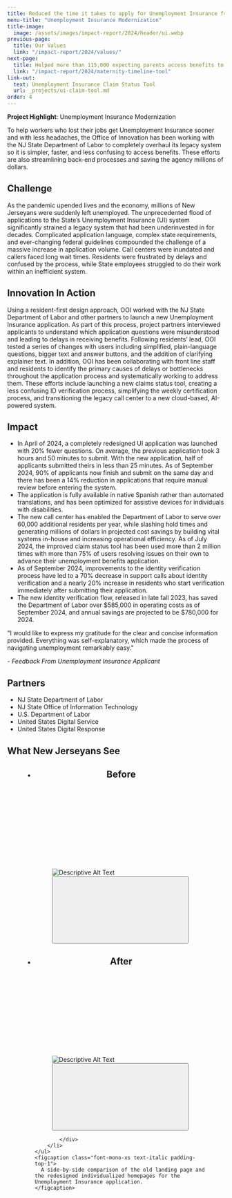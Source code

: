 ```yaml
---
title: Reduced the time it takes to apply for Unemployment Insurance from nearly 4 hours to less than 25 minutes
menu-title: "Unemployment Insurance Modernization"
title-image:
  image: /assets/images/impact-report/2024/header/ui.webp
previous-page:
  title: Our Values
  link: "/impact-report/2024/values/"
next-page:
  title: Helped more than 115,000 expecting parents access benefits to care for their newborns
  link: "/impact-report/2024/maternity-timeline-tool"
link-out:
  text: Unemployment Insurance Claim Status Tool
  url: _projects/ui-claim-tool.md
order: 4
---
```


<div class="usa-alert usa-alert--info usa-alert--no-icon">
    <div class="usa-alert__body">
        <p class="usa-alert__text">
            <strong> Project Highlight</strong>: Unemployment Insurance Modernization
        </p>
    </div>
</div>

To help workers who lost their jobs get Unemployment Insurance sooner and with less headaches, the Office of Innovation has been working with the NJ State Department of Labor to completely overhaul its legacy system so it is simpler, faster, and less confusing to access benefits. These efforts are also streamlining back-end processes and saving the agency millions of dollars.

## Challenge

As the pandemic upended lives and the economy, millions of New Jerseyans were suddenly left unemployed. The unprecedented flood of applications to the State’s Unemployment Insurance (UI) system significantly strained a legacy system that had been underinvested in for decades. Complicated application language, complex state requirements, and ever-changing federal guidelines compounded the challenge of a massive increase in application volume. Call centers were inundated and callers faced long wait times. Residents were frustrated by delays and confused by the process, while State employees struggled to do their work within an inefficient system.

## Innovation In Action

Using a resident-first design approach, OOI worked with the NJ State Department of Labor and other partners to launch a new Unemployment Insurance application. As part of this process, project partners interviewed applicants to understand which application questions were misunderstood and leading to delays in receiving benefits. Following residents’ lead, OOI tested a series of changes with users including simplified, plain-language questions, bigger text and answer buttons, and the addition of clarifying explainer text. In addition, OOI has been collaborating with front line staff and residents to identify the primary causes of delays or bottlenecks throughout the application process and systematically working to address them. These efforts include launching a new claims status tool, creating a less confusing ID verification process, simplifying the weekly certification process, and transitioning the legacy call center to a new cloud-based, AI-powered system.

## Impact

- In April of 2024, a completely redesigned UI application was launched with 20% fewer questions. On average, the previous application took 3 hours and 50 minutes to submit. With the new application, half of applicants submitted theirs in less than 25 minutes.
  As of September 2024, 90% of applicants now finish and submit on the same day and there has been a 14% reduction in applications that require manual review before entering the system.
- The application is fully available in native Spanish rather than automated translations, and has been optimized for assistive devices for individuals with disabilities.
- The new call center has enabled the Department of Labor to serve over 60,000 additional residents per year, while slashing hold times and generating millions of dollars in projected cost savings by building vital systems in-house and increasing operational efficiency.
  As of July 2024, the improved claim status tool has been used more than 2 million times with more than 75% of users resolving issues on their own to advance their unemployment benefits application.
- As of September 2024, improvements to the identity verification process have led to a 70% decrease in support calls about identity verification and a nearly 20% increase in residents who start verification immediately after submitting their application.
- The new identity verification flow, released in late fall 2023, has saved the Department of Labor over $585,000 in operating costs as of September 2024, and annual savings are projected to be $780,000 for 2024.

<div class="usa-alert usa-alert--info usa-alert--no-icon">
  <div class="usa-alert__body">
    <p class="usa-alert__text">
      "I would like to express my gratitude for the clear and concise information provided. Everything was self-explanatory, which made the process of navigating unemployment remarkably easy."
    </p>
    <p>
    - <em>Feedback From Unemployment Insurance Applicant</em>
    </p>
  </div>
</div>

## Partners

- NJ State Department of Labor
- NJ State Office of Information Technology
- U.S. Department of Labor
- United States Digital Service
- United States Digital Response

## What New Jerseyans See

<figure>
    <ul class="usa-card-group padding-top-2">
        <li class="tablet:grid-col-6 usa-card">
            <div class="usa-card__container">
                <header class="usa-card__header">
                    <h2 class="usa-card__heading">Before</h2>
                </header>
                <div class="usa-card__body">
                    <figure>
                      <div class="position-relative">
                        <img src="/assets/images/impact-report/2024/examples/ui-before.png" alt="" />
                        <div class="position-absolute bottom-0 right-0">
                          <div class="margin-y-3">
                            <a
                              href="#open-larger-image-ui-before-fig"
                              class="usa-button"
                              aria-controls="open-larger-image-ui-before-fig"
                              data-open-modal
                            >
                              <svg
                                class="usa-icon usa-icon--size-3"
                                focusable="false"
                                role="img"
                              >
                                <use
                                  xlink:href="/assets/njwds/dist/img/sprite.svg#zoom_in"
                                ></use>
                              </svg>
                            </a>
                            <div
                              class="usa-modal usa-modal--xl"
                              id="open-larger-image-ui-before-fig"
                              aria-labelledby="modal-2-heading"
                              aria-describedby="modal-2-description"
                            >
                              <div class="usa-modal__content">
                                <div class="usa-modal__main">
                                  <img
                                    src="/assets/images/impact-report/2024/examples/ui-before.png"
                                    alt="Descriptive Alt Text"
                                    class="modal__image"
                                  />
                                </div>
                                <button
                                  type="button"
                                  class="usa-button usa-modal__close"
                                  aria-label="Close this window"
                                  data-close-modal
                                >
                                  <svg
                                    class="usa-icon"
                                    aria-hidden="true"
                                    focusable="false"
                                    role="img"
                                  >
                                    <use
                                      xlink:href="/assets/njwds/dist/img/sprite.svg#close"
                                    ></use>
                                  </svg>
                                </button>
                              </div>
                            </div>
                          </div>
                        </div>
                      </div>
                    </figure>
                </div>
            </div>
        </li>
        <li class="tablet:grid-col-6 usa-card">
            <div class="usa-card__container">
                <header class="usa-card__header">
                    <h2 class="usa-card__heading">After</h2>
                </header>
                <div class="usa-card__body">
                    <figure>
                      <div class="position-relative">
                        <img src="/assets/images/impact-report/2024/examples/ui-after.webp" alt="" />
                        <div class="position-absolute bottom-0 right-0">
                          <div class="margin-y-3">
                            <a
                              href="#open-larger-image-ui-after-fig"
                              class="usa-button"
                              aria-controls="open-larger-image-ui-after-fig"
                              data-open-modal
                            >
                              <svg
                                class="usa-icon usa-icon--size-3"
                                focusable="false"
                                role="img"
                              >
                                <use
                                  xlink:href="/assets/njwds/dist/img/sprite.svg#zoom_in"
                                ></use>
                              </svg>
                            </a>
                            <div
                              class="usa-modal usa-modal--xl"
                              id="open-larger-image-ui-after-fig"
                              aria-labelledby="modal-2-heading"
                              aria-describedby="modal-2-description"
                            >
                              <div class="usa-modal__content">
                                <div class="usa-modal__main">
                                  <img
                                    src="/assets/images/impact-report/2024/examples/ui-after.webp"
                                    alt="Descriptive Alt Text"
                                    class="modal__image"
                                  />
                                </div>
                                <button
                                  type="button"
                                  class="usa-button usa-modal__close"
                                  aria-label="Close this window"
                                  data-close-modal
                                >
                                  <svg
                                    class="usa-icon"
                                    aria-hidden="true"
                                    focusable="false"
                                    role="img"
                                  >
                                    <use
                                      xlink:href="/assets/njwds/dist/img/sprite.svg#close"
                                    ></use>
                                  </svg>
                                </button>
                              </div>
                            </div>
                          </div>
                        </div>
                      </div>
                    </figure>
                </div>

            </div>
        </li>
    </ul>
    <figcaption class="font-mono-xs text-italic padding-top-1">
      A side-by-side comparison of the old landing page and the redesigned individualized homepages for the Unemployment Insurance application.
    </figcaption>

</figure>
